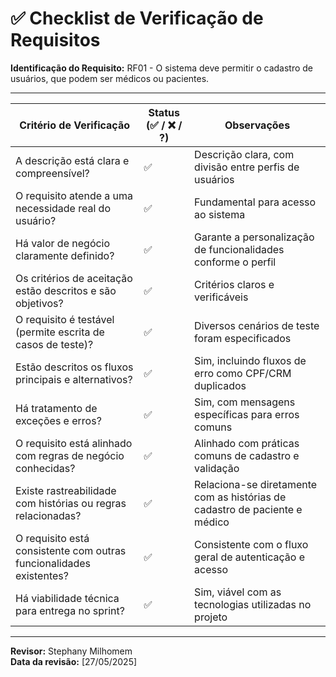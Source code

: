 # ✅ Checklist de Verificação de Requisitos

**Identificação do Requisito:** RF01 - O sistema deve permitir o cadastro de usuários, que podem ser médicos ou pacientes.

--------------------------------------------------------------------------------------------------------------
| Critério de Verificação                                              | Status (✅ / ❌ / ?) | Observações |
|----------------------------------------------------------------------|---------------------|-------------|
| A descrição está clara e compreensível?                              | ✅                  | Descrição clara, com divisão entre perfis de usuários |
| O requisito atende a uma necessidade real do usuário?                | ✅                  | Fundamental para acesso ao sistema |
| Há valor de negócio claramente definido?                             | ✅                  | Garante a personalização de funcionalidades conforme o perfil |
| Os critérios de aceitação estão descritos e são objetivos?           | ✅                  | Critérios claros e verificáveis |
| O requisito é testável (permite escrita de casos de teste)?          | ✅                  | Diversos cenários de teste foram especificados |
| Estão descritos os fluxos principais e alternativos?                 | ✅                  | Sim, incluindo fluxos de erro como CPF/CRM duplicados |
| Há tratamento de exceções e erros?                                   | ✅                  | Sim, com mensagens específicas para erros comuns |
| O requisito está alinhado com regras de negócio conhecidas?          | ✅                  | Alinhado com práticas comuns de cadastro e validação |
| Existe rastreabilidade com histórias ou regras relacionadas?         | ✅                  | Relaciona-se diretamente com as histórias de cadastro de paciente e médico |
| O requisito está consistente com outras funcionalidades existentes?  | ✅                  | Consistente com o fluxo geral de autenticação e acesso |
| Há viabilidade técnica para entrega no sprint?                       | ✅                  | Sim, viável com as tecnologias utilizadas no projeto |
--------------------------------------------------------------------------------------------------------------

**Revisor:** Stephany Milhomem  
**Data da revisão:** [27/05/2025]
